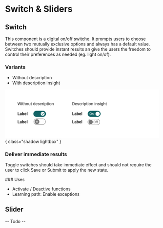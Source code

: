 # Switch & Sliders

## Switch
This component is a digital on/off switche. It prompts users to choose between two mutually exclusive options and always has a default value. Switches should provide instant results an give the users the freedom to control their preferences as needed (eg. light on/of).

### Variants

* Without description
* With description insight

![switch](assets/switch.png){ class="shadow lightbox" }

### Deliver immediate results
Toggle switches should take immediate effect and should not require the user to click Save or Submit to apply the new state.

### Uses 

* Activate / Deactive functions
* Learning path: Enable exceptions

## Slider
-- Todo --
